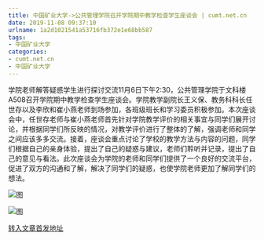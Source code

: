 ```yaml
---
title: 中国矿业大学->公共管理学院召开学院期中教学检查学生座谈会 | cumt.net.cn
date: 2019-11-08 09:37:10
urlname: 1a2d1021541a53716fb372e1e68bb587
tags: 
- 中国矿业大学
categories:
- cumt.net.cn
- 中国矿业大学
---
```

学院老师解答疑惑学生进行探讨交流11月6日下午2:30，公共管理学院于文科楼A508召开学院期中教学检查学生座谈会。学院教学副院长王义保、教务科科长任世存以及李欣和崔小燕老师到场参加，各班级班长和学习委员积极参加。本次座谈会中，任世存老师与崔小燕老师首先针对学院教学评价的相关事宜与同学们展开讨论，并根据同学们所反映的情况，对教学评价进行了整体的了解，强调老师和同学之间应该多多交流。接着，座谈会重点讨论了学校的教学方法与内容的问题，同学们根据自己的亲身体验，提出了自己的疑惑与建议，老师们聆听并记录，提出了自己的意见与看法。此次座谈会为学院的老师和同学们提供了一个良好的交流平台，促进了双方的沟通和了解，解决了同学们的疑惑，也使学院老师更加了解同学们的想法。

![图](http://xwzx.cumt.edu.cn/_upload/article/images/8d/2c/5cc53f5d45dcb887955cd9ffae47/4465f8b0-7e0e-43e0-aecf-a78a44f50e93.jpg)

![图](http://xwzx.cumt.edu.cn/_upload/article/images/8d/2c/5cc53f5d45dcb887955cd9ffae47/59aec3cc-04ff-4d52-a898-6a868414777a.jpg)

[转入文章首发地址](http://xwzx.cumt.edu.cn/5f/39/c523a548665/page.htm)